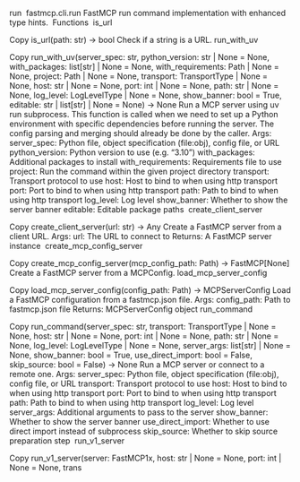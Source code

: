 run
​
fastmcp.cli.run
FastMCP run command implementation with enhanced type hints.
​
Functions
​
is_url 

Copy
is_url(path: str) -> bool
Check if a string is a URL.
​
run_with_uv 

Copy
run_with_uv(server_spec: str, python_version: str | None = None, with_packages: list[str] | None = None, with_requirements: Path | None = None, project: Path | None = None, transport: TransportType | None = None, host: str | None = None, port: int | None = None, path: str | None = None, log_level: LogLevelType | None = None, show_banner: bool = True, editable: str | list[str] | None = None) -> None
Run a MCP server using uv run subprocess.
This function is called when we need to set up a Python environment with specific dependencies before running the server. The config parsing and merging should already be done by the caller.
Args:
server_spec: Python file, object specification (file:obj), config file, or URL
python_version: Python version to use (e.g. “3.10”)
with_packages: Additional packages to install
with_requirements: Requirements file to use
project: Run the command within the given project directory
transport: Transport protocol to use
host: Host to bind to when using http transport
port: Port to bind to when using http transport
path: Path to bind to when using http transport
log_level: Log level
show_banner: Whether to show the server banner
editable: Editable package paths
​
create_client_server 

Copy
create_client_server(url: str) -> Any
Create a FastMCP server from a client URL.
Args:
url: The URL to connect to
Returns:
A FastMCP server instance
​
create_mcp_config_server 

Copy
create_mcp_config_server(mcp_config_path: Path) -> FastMCP[None]
Create a FastMCP server from a MCPConfig.
​
load_mcp_server_config 

Copy
load_mcp_server_config(config_path: Path) -> MCPServerConfig
Load a FastMCP configuration from a fastmcp.json file.
Args:
config_path: Path to fastmcp.json file
Returns:
MCPServerConfig object
​
run_command 

Copy
run_command(server_spec: str, transport: TransportType | None = None, host: str | None = None, port: int | None = None, path: str | None = None, log_level: LogLevelType | None = None, server_args: list[str] | None = None, show_banner: bool = True, use_direct_import: bool = False, skip_source: bool = False) -> None
Run a MCP server or connect to a remote one.
Args:
server_spec: Python file, object specification (file:obj), config file, or URL
transport: Transport protocol to use
host: Host to bind to when using http transport
port: Port to bind to when using http transport
path: Path to bind to when using http transport
log_level: Log level
server_args: Additional arguments to pass to the server
show_banner: Whether to show the server banner
use_direct_import: Whether to use direct import instead of subprocess
skip_source: Whether to skip source preparation step
​
run_v1_server 

Copy
run_v1_server(server: FastMCP1x, host: str | None = None, port: int | None = None, trans